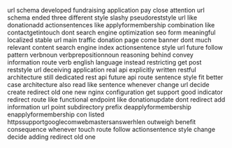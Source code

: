 url schema developed fundraising application pay close attention url schema ended three different style slashy pseudoreststyle url like donationadd actionsentences like applyformembership combination like contactgetintouch dont search engine optimization seo form meaningful localized stable url main traffic donation page come banner dont much relevant content search engine index actionsentence style url future follow pattern verbnoun verbprepositionnoun reasoning behind convey information route verb english language instead restricting get post reststyle url deceiving application real api explicitly written restful architecture still dedicated rest api future api route sentence style fit better case architecture also read like sentence whenever change url decide create redirect old one new nginx configuration get support good indicator redirect route like functional endpoint like donationupdate dont redirect add information url point subdirectory prefix deapplyformembership enapplyformembership con listed httpssupportgooglecomwebmastersanswerhlen outweigh benefit consequence whenever touch route follow actionsentence style change decide adding redirect old one